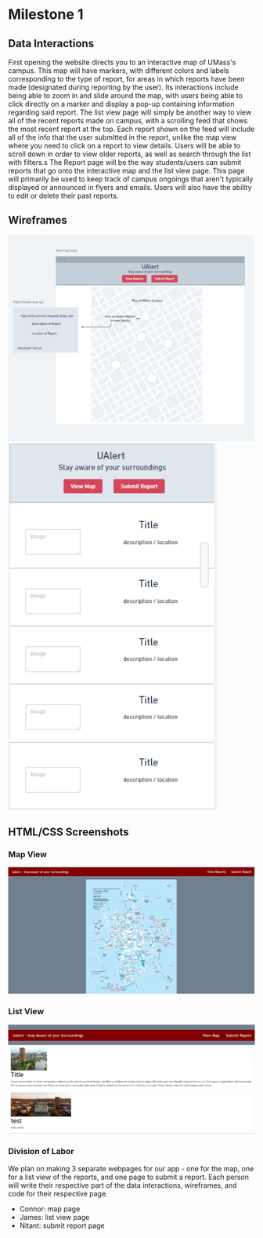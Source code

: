# Milestone 1

## Data Interactions
First opening the website directs you to an interactive map of UMass's campus. This map will have markers, with different colors and labels corresponding to the type of report, for areas in which reports have been made (designated during reporting by the user). Its interactions include being able to zoom in and slide around the map, with users being able to click directly on a marker and display a pop-up containing information regarding said report.
The list view page will simply be another way to view all of the recent reports made on campus, with a scrolling feed that shows the most recent report at the top. Each report shown on the feed will include all of the info that the user submitted in the report, unlike the map view where you need to click on a report to view details. Users will be able to scroll down in order to view older reports, as well as search through the list with filters.s
The Report page will be the way students/users can submit reports that go onto the interactive map and the list view page. This page will primarily be used to keep track of campus ongoings that aren't typically displayed or announced in flyers and emails. Users will also have the ability to edit or delete their past reports.

## Wireframes
![Map Page Wireframe](mapFrame.png)
![List View Wireframe](listView.PNG)

## HTML/CSS Screenshots
### Map View
![Map View of Reports](Resources/mapComplete.png)
### List View
![List View Page](listViewPage1.PNG)

### Division of Labor
We plan on making 3 separate webpages for our app - one for the map, one for a list view of the reports, and one page to submit a report. Each person will write their respective part of the data interactions, wireframes, and code for their respective page. 
- Connor: map page
- James: list view page
- Nitant: submit report page
